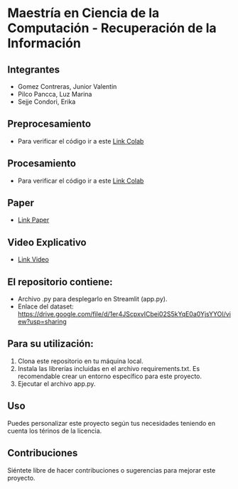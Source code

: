 # Maestría en Ciencia de la Computación - Recuperación de la Información
## Integrantes
- Gomez Contreras, Junior Valentin
- Pilco Pancca, Luz Marina
- Sejje Condori, Erika

## Preprocesamiento
- Para verificar el código ir a este [Link Colab](/NYPD.ipynb)

## Procesamiento
- Para verificar el código ir a este [Link Colab](/2018_2023_analisis_NYC.ipynb)

## Paper
- [Link Paper](/paper.pdf)

## Video Explicativo
- [Link Video](https://youtu.be/OV0XwXC4i-E)

## El repositorio contiene:

* Archivo .py para desplegarlo en Streamlit (app.py).
* Enlace del dataset:  https://drive.google.com/file/d/1er4JScpxvICbei02S5kYqE0a0YjsYYOI/view?usp=sharing
## Para su utilización:

1. Clona este repositorio en tu máquina local.
2. Instala las librerías incluidas en el archivo requirements.txt. Es recomendable crear un entorno específico para este proyecto.
3. Ejecutar el archivo app.py.

## Uso

Puedes personalizar este proyecto según tus necesidades teniendo en cuenta los térinos de la licencia.

## Contribuciones

Siéntete libre de hacer contribuciones o sugerencias para mejorar este proyecto.

